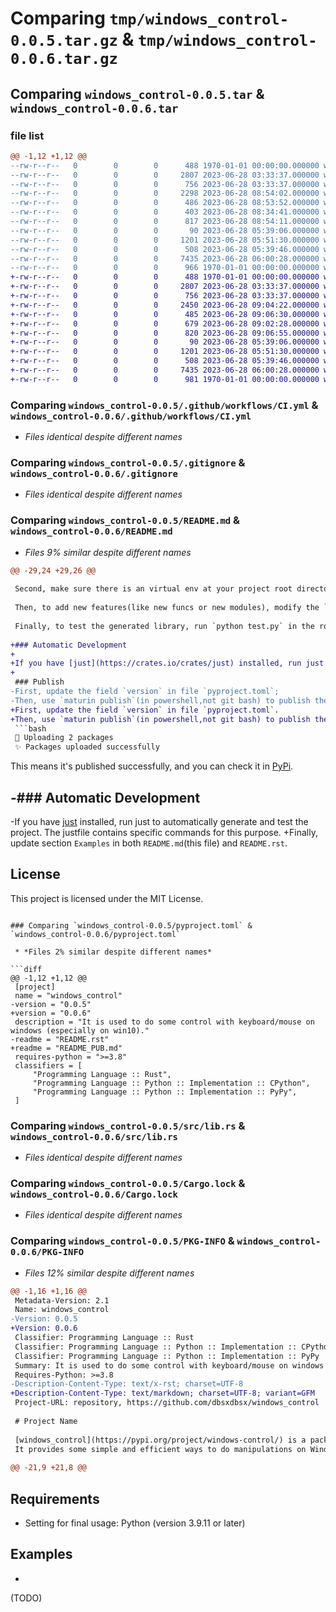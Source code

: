 # Comparing `tmp/windows_control-0.0.5.tar.gz` & `tmp/windows_control-0.0.6.tar.gz`

## Comparing `windows_control-0.0.5.tar` & `windows_control-0.0.6.tar`

### file list

```diff
@@ -1,12 +1,12 @@
--rw-r--r--   0        0        0      488 1970-01-01 00:00:00.000000 windows_control-0.0.5/Cargo.toml
--rw-r--r--   0        0        0     2807 2023-06-28 03:33:37.000000 windows_control-0.0.5/.github/workflows/CI.yml
--rw-r--r--   0        0        0      756 2023-06-28 03:33:37.000000 windows_control-0.0.5/.gitignore
--rw-r--r--   0        0        0     2298 2023-06-28 08:54:02.000000 windows_control-0.0.5/README.md
--rw-r--r--   0        0        0      486 2023-06-28 08:53:52.000000 windows_control-0.0.5/README.rst
--rw-r--r--   0        0        0      403 2023-06-28 08:34:41.000000 windows_control-0.0.5/justfile
--rw-r--r--   0        0        0      817 2023-06-28 08:54:11.000000 windows_control-0.0.5/pyproject.toml
--rw-r--r--   0        0        0       90 2023-06-28 05:39:06.000000 windows_control-0.0.5/src/keyboard/mod.rs
--rw-r--r--   0        0        0     1201 2023-06-28 05:51:30.000000 windows_control-0.0.5/src/lib.rs
--rw-r--r--   0        0        0      508 2023-06-28 05:39:46.000000 windows_control-0.0.5/test.py
--rw-r--r--   0        0        0     7435 2023-06-28 06:00:28.000000 windows_control-0.0.5/Cargo.lock
--rw-r--r--   0        0        0      966 1970-01-01 00:00:00.000000 windows_control-0.0.5/PKG-INFO
+-rw-r--r--   0        0        0      488 1970-01-01 00:00:00.000000 windows_control-0.0.6/Cargo.toml
+-rw-r--r--   0        0        0     2807 2023-06-28 03:33:37.000000 windows_control-0.0.6/.github/workflows/CI.yml
+-rw-r--r--   0        0        0      756 2023-06-28 03:33:37.000000 windows_control-0.0.6/.gitignore
+-rw-r--r--   0        0        0     2450 2023-06-28 09:04:22.000000 windows_control-0.0.6/README.md
+-rw-r--r--   0        0        0      485 2023-06-28 09:06:30.000000 windows_control-0.0.6/README_PUB.md
+-rw-r--r--   0        0        0      679 2023-06-28 09:02:28.000000 windows_control-0.0.6/justfile
+-rw-r--r--   0        0        0      820 2023-06-28 09:06:55.000000 windows_control-0.0.6/pyproject.toml
+-rw-r--r--   0        0        0       90 2023-06-28 05:39:06.000000 windows_control-0.0.6/src/keyboard/mod.rs
+-rw-r--r--   0        0        0     1201 2023-06-28 05:51:30.000000 windows_control-0.0.6/src/lib.rs
+-rw-r--r--   0        0        0      508 2023-06-28 05:39:46.000000 windows_control-0.0.6/test.py
+-rw-r--r--   0        0        0     7435 2023-06-28 06:00:28.000000 windows_control-0.0.6/Cargo.lock
+-rw-r--r--   0        0        0      981 1970-01-01 00:00:00.000000 windows_control-0.0.6/PKG-INFO
```

### Comparing `windows_control-0.0.5/.github/workflows/CI.yml` & `windows_control-0.0.6/.github/workflows/CI.yml`

 * *Files identical despite different names*

### Comparing `windows_control-0.0.5/.gitignore` & `windows_control-0.0.6/.gitignore`

 * *Files identical despite different names*

### Comparing `windows_control-0.0.5/README.md` & `windows_control-0.0.6/README.md`

 * *Files 9% similar despite different names*

```diff
@@ -29,24 +29,26 @@
 
 Second, make sure there is an virtual env at your project root directory. You can do it by running `python -m venv .venv` in terminal---the name `.venv` is specified for `maturin`.
 
 Then, to add new features(like new funcs or new modules), modify the `src/lib.rs` file. After making changes, generate the Python module by running `maturin develop`. This command generates a library in `target/debug`. On Windows, rename the generated library file `[your_module].dll` to `[your_module].pyd`.
 
 Finally, to test the generated library, run `python test.py` in the root directory to verify that the newly added features work correctly in Python.
 
+### Automatic Development
+
+If you have [just](https://crates.io/crates/just) installed, run just to automatically generate and test the project. The justfile contains specific commands for this purpose.
+
 ### Publish
-First, update the field `version` in file `pyproject.toml`;
-Then, use `maturin publish`(in powershell,not git bash) to publish the package to PyPI.When you see:
+First, update the field `version` in file `pyproject.toml`.
+Then, use `maturin publish`(in powershell,not git bash) to publish the package to PyPI(or just run `just pub` with [just](https://crates.io/crates/just)).When you see:
 ```bash
 🚀 Uploading 2 packages
 ✨ Packages uploaded successfully
 ```
 This means it's published successfully, and you can check it in [PyPi](https://pypi.org/project/windows-control/).
 
-### Automatic Development
-
-If you have [just](https://crates.io/crates/just) installed, run just to automatically generate and test the project. The justfile contains specific commands for this purpose.
+Finally, update section `Examples` in both `README.md`(this file) and `README.rst`.
 
 
 ## License
 
 This project is licensed under the MIT License.
```

### Comparing `windows_control-0.0.5/pyproject.toml` & `windows_control-0.0.6/pyproject.toml`

 * *Files 2% similar despite different names*

```diff
@@ -1,12 +1,12 @@
 [project]
 name = "windows_control"
-version = "0.0.5"
+version = "0.0.6"
 description = "It is used to do some control with keyboard/mouse on windows (especially on win10)."
-readme = "README.rst"
+readme = "README_PUB.md"
 requires-python = ">=3.8"
 classifiers = [
     "Programming Language :: Rust",
     "Programming Language :: Python :: Implementation :: CPython",
     "Programming Language :: Python :: Implementation :: PyPy",
 ]
```

### Comparing `windows_control-0.0.5/src/lib.rs` & `windows_control-0.0.6/src/lib.rs`

 * *Files identical despite different names*

### Comparing `windows_control-0.0.5/Cargo.lock` & `windows_control-0.0.6/Cargo.lock`

 * *Files identical despite different names*

### Comparing `windows_control-0.0.5/PKG-INFO` & `windows_control-0.0.6/PKG-INFO`

 * *Files 12% similar despite different names*

```diff
@@ -1,16 +1,16 @@
 Metadata-Version: 2.1
 Name: windows_control
-Version: 0.0.5
+Version: 0.0.6
 Classifier: Programming Language :: Rust
 Classifier: Programming Language :: Python :: Implementation :: CPython
 Classifier: Programming Language :: Python :: Implementation :: PyPy
 Summary: It is used to do some control with keyboard/mouse on windows (especially on win10).
 Requires-Python: >=3.8
-Description-Content-Type: text/x-rst; charset=UTF-8
+Description-Content-Type: text/markdown; charset=UTF-8; variant=GFM
 Project-URL: repository, https://github.com/dbsxdbsx/windows_control
 
 # Project Name
 
 [windows_control](https://pypi.org/project/windows-control/) is a package named with a root Python module `windows_control`.
 It provides some simple and efficient ways to do manipulations on Windows systems(Especially on Win10) efficiently, since it is written in Rust using [PyO3](https://crates.io/crates/pyo3).
 
@@ -21,9 +21,8 @@
 ```
 
 ## Requirements
 
 - Setting for final usage: Python (version 3.9.11 or later)
 
 ## Examples
-
 (TODO)
```

